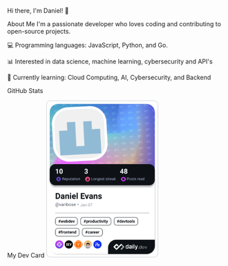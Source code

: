 Hi there, I'm Daniel! 👋

About Me
I'm a passionate developer who loves coding and contributing to open-source projects.

💻 Programming languages: JavaScript, Python, and Go.

📊 Interested in data science, machine learning, cybersecurity and API's

🌱 Currently learning: Cloud Computing, AI, Cybersecurity, and Backend

GitHub Stats

My Dev Card
<a href="https://app.daily.dev/vanbose"><img src="./devcard.png" width="256" alt="Daniel Evans' Dev Card" style="border: 2px solid #e1e4e8; border-radius: 10px;"/></a>
